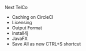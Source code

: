 Next TelCo

- Caching on CircleCI
- Licensing
- Output Format
- install4j
- JavaFX
- Save All as new CTRL+S shortcut